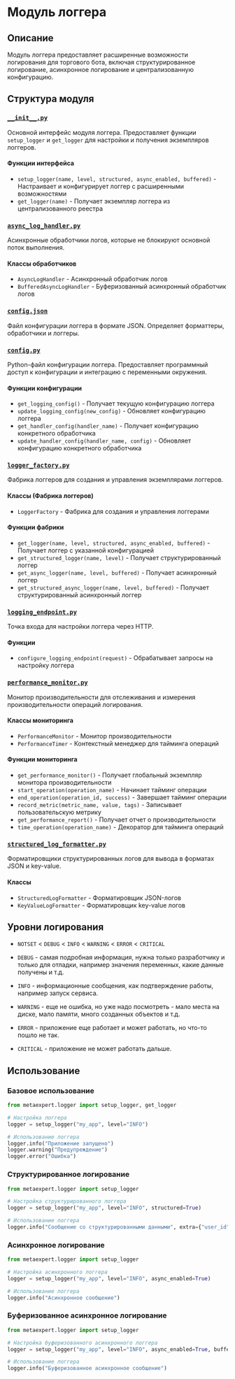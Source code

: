 # Модуль логгера

## Описание

Модуль логгера предоставляет расширенные возможности логирования для торгового бота, включая структурированное логирование, асинхронное логирование и централизованную конфигурацию.

## Структура модуля

### [`__init__.py`](__init__.py)

Основной интерфейс модуля логгера. Предоставляет функции `setup_logger` и `get_logger` для настройки и получения экземпляров логгеров.

#### Функции интерфейса

- `setup_logger(name, level, structured, async_enabled, buffered)` - Настраивает и конфигурирует логгер с расширенными возможностями
- `get_logger(name)` - Получает экземпляр логгера из централизованного реестра

### [`async_log_handler.py`](async_log_handler.py)

Асинхронные обработчики логов, которые не блокируют основной поток выполнения.

#### Классы обработчиков

- `AsyncLogHandler` - Асинхронный обработчик логов
- `BufferedAsyncLogHandler` - Буферизованный асинхронный обработчик логов

### [`config.json`](config.json)

Файл конфигурации логгера в формате JSON. Определяет форматтеры, обработчики и логгеры.

### [`config.py`](config.py)

Python-файл конфигурации логгера. Предоставляет программный доступ к конфигурации и интеграцию с переменными окружения.

#### Функции конфигурации

- `get_logging_config()` - Получает текущую конфигурацию логгера
- `update_logging_config(new_config)` - Обновляет конфигурацию логгера
- `get_handler_config(handler_name)` - Получает конфигурацию конкретного обработчика
- `update_handler_config(handler_name, config)` - Обновляет конфигурацию конкретного обработчика

### [`logger_factory.py`](logger_factory.py)

Фабрика логгеров для создания и управления экземплярами логгеров.

#### Классы (Фабрика логгеров)

- `LoggerFactory` - Фабрика для создания и управления логгерами

#### Функции фабрики

- `get_logger(name, level, structured, async_enabled, buffered)` - Получает логгер с указанной конфигурацией
- `get_structured_logger(name, level)` - Получает структурированный логгер
- `get_async_logger(name, level, buffered)` - Получает асинхронный логгер
- `get_structured_async_logger(name, level, buffered)` - Получает структурированный асинхронный логгер

### [`logging_endpoint.py`](logging_endpoint.py)

Точка входа для настройки логгера через HTTP.

#### Функции

- `configure_logging_endpoint(request)` - Обрабатывает запросы на настройку логгера

### [`performance_monitor.py`](performance_monitor.py)

Монитор производительности для отслеживания и измерения производительности операций логирования.

#### Классы мониторинга

- `PerformanceMonitor` - Монитор производительности
- `PerformanceTimer` - Контекстный менеджер для тайминга операций

#### Функции мониторинга

- `get_performance_monitor()` - Получает глобальный экземпляр монитора производительности
- `start_operation(operation_name)` - Начинает тайминг операции
- `end_operation(operation_id, success)` - Завершает тайминг операции
- `record_metric(metric_name, value, tags)` - Записывает пользовательскую метрику
- `get_performance_report()` - Получает отчет о производительности
- `time_operation(operation_name)` - Декоратор для тайминга операций

### [`structured_log_formatter.py`](structured_log_formatter.py)

Форматировщики структурированных логов для вывода в форматах JSON и key-value.

#### Классы

- `StructuredLogFormatter` - Форматировщик JSON-логов
- `KeyValueLogFormatter` - Форматировщик key-value логов

## Уровни логирования

- `NOTSET` < `DEBUG` < `INFO` < `WARNING` < `ERROR` < `CRITICAL`

- `DEBUG` - самая подробная информация, нужна только разработчику и только для отладки, например значения переменных, какие данные получены и т.д.
- `INFO` - информационные сообщения, как подтверждение работы, например запуск сервиса.
- `WARNING` - еще не ошибка, но уже надо посмотреть - мало места на диске, мало памяти, много созданных объектов и т.д.
- `ERROR` - приложение еще работает и может работать, но что-то пошло не так.
- `CRITICAL` - приложение не может работать дальше.

## Использование

### Базовое использование

```python
from metaexpert.logger import setup_logger, get_logger

# Настройка логгера
logger = setup_logger("my_app", level="INFO")

# Использование логгера
logger.info("Приложение запущено")
logger.warning("Предупреждение")
logger.error("Ошибка")
```

### Структурированное логирование

```python
from metaexpert.logger import setup_logger

# Настройка структурированного логгера
logger = setup_logger("my_app", level="INFO", structured=True)

# Использование логгера
logger.info("Сообщение со структурированными данными", extra={"user_id": 123, "action": "login"})
```

### Асинхронное логирование

```python
from metaexpert.logger import setup_logger

# Настройка асинхронного логгера
logger = setup_logger("my_app", level="INFO", async_enabled=True)

# Использование логгера
logger.info("Асинхронное сообщение")
```

### Буферизованное асинхронное логирование

```python
from metaexpert.logger import setup_logger

# Настройка буферизованного асинхронного логгера
logger = setup_logger("my_app", level="INFO", async_enabled=True, buffered=True)

# Использование логгера
logger.info("Буферизованное асинхронное сообщение")
